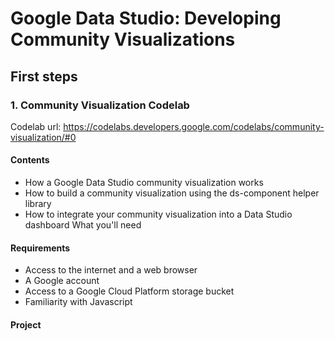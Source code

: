 # Google Data Studio: Developing Community Visualizations

## First steps
### 1. Community Visualization Codelab
Codelab url: https://codelabs.developers.google.com/codelabs/community-visualization/#0

#### Contents
* How a Google Data Studio community visualization works
* How to build a community visualization using the ds-component helper library
* How to integrate your community visualization into a Data Studio dashboard
What you'll need

#### Requirements
* Access to the internet and a web browser
* A Google account
* Access to a Google Cloud Platform storage bucket
* Familiarity with Javascript

#### Project